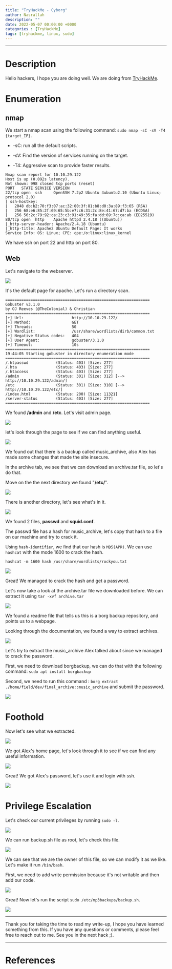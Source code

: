 ```yaml
---
title: "TryHackMe - Cyborg"
author: Nasrallah
description: ""
date: 2022-05-07 00:00:00 +0000
categories : [TryHackMe]
tags: [tryhackme, linux, sudo]
---
```


<div align="center"> <script src="https://tryhackme.com/badge/367641"></script> </div>

---


# **Description**

Hello hackers, I hope you are doing well. We are doing []() from [TryHackMe](https://tryhackme.com).

# **Enumeration**

## nmap

We start a nmap scan using the following command: `sudo nmap -sC -sV -T4 {target_IP}`.

- -sC: run all the default scripts.

- -sV: Find the version of services running on the target.

- -T4: Aggressive scan to provide faster results.

```terminal
Nmap scan report for 10.10.29.122
Host is up (0.092s latency).
Not shown: 998 closed tcp ports (reset)
PORT   STATE SERVICE VERSION
22/tcp open  ssh     OpenSSH 7.2p2 Ubuntu 4ubuntu2.10 (Ubuntu Linux; protocol 2.0)
| ssh-hostkey: 
|   2048 db:b2:70:f3:07:ac:32:00:3f:81:b8:d0:3a:89:f3:65 (RSA)
|   256 68:e6:85:2f:69:65:5b:e7:c6:31:2c:8e:41:67:d7:ba (ECDSA)
|_  256 56:2c:79:92:ca:23:c3:91:49:35:fa:dd:69:7c:ca:ab (ED25519)
80/tcp open  http    Apache httpd 2.4.18 ((Ubuntu))
|_http-server-header: Apache/2.4.18 (Ubuntu)
|_http-title: Apache2 Ubuntu Default Page: It works
Service Info: OS: Linux; CPE: cpe:/o:linux:linux_kernel
```

We have ssh on port 22 and http on port 80.

## Web

Let's navigate to the webserver.

![](/assets/img/tryhackme/cyborg/1.png)

It's the default page for apache. Let's run a directory scan.

```terminal
===============================================================
Gobuster v3.1.0
by OJ Reeves (@TheColonial) & Christian 
===============================================================
[+] Url:                     http://10.10.29.122/
[+] Method:                  GET
[+] Threads:                 50
[+] Wordlist:                /usr/share/wordlists/dirb/common.txt
[+] Negative Status codes:   404
[+] User Agent:              gobuster/3.1.0
[+] Timeout:                 10s
===============================================================
19:44:05 Starting gobuster in directory enumeration mode
===============================================================
/.htpasswd            (Status: 403) [Size: 277]
/.hta                 (Status: 403) [Size: 277]
/.htaccess            (Status: 403) [Size: 277]
/admin                (Status: 301) [Size: 312] [--> http://10.10.29.122/admin/]
/etc                  (Status: 301) [Size: 310] [--> http://10.10.29.122/etc/]  
/index.html           (Status: 200) [Size: 11321]                               
/server-status        (Status: 403) [Size: 277]                                 
===============================================================
```

We found **/admin** and **/etc**. Let's visit admin page.

![](/assets/img/tryhackme/cyborg/2.png)

let's look through the page to see if we can find anything useful.

![](/assets/img/tryhackme/cyborg/3.png)

We found out that there is a backup called music_archive, also Alex has made some changes that made the site insecure.

In the archive tab, we see that we can download an archive.tar file, so let's do that.

Move on the the next directory we found "**/etc/**".

![](/assets/img/tryhackme/cyborg/4.png)

There is another directory, let's see what's in it.

![](/assets/img/tryhackme/cyborg/5.png)

We found 2 files, **passwd** and **squid.conf**.

The passwd file has a hash for music_archive, let's copy that hash to a file on our machine and try to crack it.

Using `hash-identifier`, we find that our hash is `MD5(APR)`. We can use `hashcat` with the mode 1600 to crack the hash.

`hashcat -m 1600 hash /usr/share/wordlists/rockyou.txt`

![](/assets/img/tryhackme/cyborg/6.png)

Great! We managed to crack the hash and get a password.

Let's now take a look at the archive.tar file we downloaded before. We can extract it using `tar -xvf archive.tar`

![](/assets/img/tryhackme/cyborg/7.png)

We found a readme file that tells us this is a borg backup repository, and points us to a webpage.

Looking through the documentation, we found a way to extract archives.

![](/assets/img/tryhackme/cyborg/8.png)

Let's try to extract the music_archive Alex talked about since we managed to crack the password.

First, we need to download borgbackup, we can do that with the following command: `sudo apt install borgbackup`

Second, we need to run this command : `borg extract ./home/field/dev/final_archive::music_archive` and submit the password.

![](/assets/img/tryhackme/cyborg/9.png)


# **Foothold**

Now let's see what we extracted.

![](/assets/img/tryhackme/cyborg/10.png)

We got Alex's home page, let's look through it to see if we can find any useful information.

![](/assets/img/tryhackme/cyborg/11.png)

Great! We got Alex's password, let's use it and login with ssh.

![](/assets/img/tryhackme/cyborg/12.png)


# **Privilege Escalation**

Let's check our current privileges by running `sudo -l`.

![](/assets/img/tryhackme/cyborg/13.png)

We can run backup.sh file as root, let's check this file.

![](/assets/img/tryhackme/cyborg/14.png)

We can see that we are the owner of this file, so we can modify it as we like. Let's make it run `/bin/bash`.

First, we need to add write permission because it's not writable and then add our code. 

![](/assets/img/tryhackme/cyborg/15.png)

Great! Now let's run the script `sudo /etc/mp3backups/backup.sh`.

![](/assets/img/tryhackme/cyborg/16.png)

---

Thank you for taking the time to read my write-up, I hope you have learned something from this. If you have any questions or comments, please feel free to reach out to me. See you in the next hack ;).

---

# References
